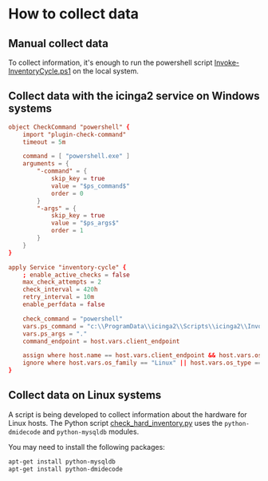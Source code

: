 # How to collect data

## Manual collect data

To collect information, it's enough to run the powershell script [Invoke-InventoryCycle.ps1](https://github.com/plsatin/icingaweb2-module-hardwareinfo/blob/master/powershell/Invoke-InventoryCycle.ps1) on the local system.

## Collect data with the icinga2 service on Windows systems

```conf
object CheckCommand "powershell" {
    import "plugin-check-command"
    timeout = 5m

    command = [ "powershell.exe" ]
    arguments = {
        "-command" = {
            skip_key = true
            value = "$ps_command$"
            order = 0
        }
        "-args" = {
            skip_key = true
            value = "$ps_args$"
            order = 1
        }
    }
}

```

```conf
apply Service "inventory-cycle" {
    ; enable_active_checks = false
    max_check_attempts = 2
    check_interval = 420h
    retry_interval = 10m
    enable_perfdata = false

    check_command = "powershell"
    vars.ps_command = "c:\\ProgramData\\icinga2\\Scripts\\icinga2\\Invoke-InventoryCycleps1"
    vars.ps_args = "."
    command_endpoint = host.vars.client_endpoint

    assign where host.name == host.vars.client_endpoint && host.vars.os_family == "Windows"
    ignore where host.vars.os_family == "Linux" || host.vars.os_type == "Linux"
}

```

## Collect data on Linux systems

A script is being developed to collect information about the hardware for Linux hosts. The Python script [check_hard_inventory.py](https://github.com/plsatin/icingaweb2-module-hardwareinfo/blob/master/powershell/check_hard_inventory.py) uses the `python-dmidecode` and `python-mysqldb` modules.

You may need to install the following packages:

```bash
apt-get install python-mysqldb
apt-get install python-dmidecode

```
